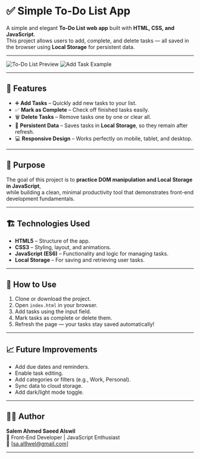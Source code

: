 # ✅ Simple To-Do List App

A simple and elegant **To-Do List web app** built with **HTML, CSS, and JavaScript**.  
This project allows users to add, complete, and delete tasks — all saved in the browser using **Local Storage** for persistent data.

---

![To-Do List Preview](blob:https://imgur.com/78e89d34-5495-4e33-93ad-9b4d56e82974)
![Add Task Example](https://i.imgur.com/MbTLE68.png)

---

## 🚀 Features

- ➕ **Add Tasks** – Quickly add new tasks to your list.  
- ✅ **Mark as Complete** – Check off finished tasks easily.  
- 🗑️ **Delete Tasks** – Remove tasks one by one or clear all.  
- 💾 **Persistent Data** – Saves tasks in **Local Storage**, so they remain after refresh.  
- 💻 **Responsive Design** – Works perfectly on mobile, tablet, and desktop.

---

## 🧠 Purpose

The goal of this project is to **practice DOM manipulation and Local Storage in JavaScript**,  
while building a clean, minimal productivity tool that demonstrates front-end development fundamentals.

---

## 🏗️ Technologies Used

- **HTML5** – Structure of the app.  
- **CSS3** – Styling, layout, and animations.  
- **JavaScript (ES6)** – Functionality and logic for managing tasks.  
- **Local Storage** – For saving and retrieving user tasks.

---

## 🧾 How to Use

1. Clone or download the project.  
2. Open `index.html` in your browser.  
3. Add tasks using the input field.  
4. Mark tasks as complete or delete them.  
5. Refresh the page — your tasks stay saved automatically!

---

## 📈 Future Improvements

- Add due dates and reminders.  
- Enable task editing.  
- Add categories or filters (e.g., Work, Personal).  
- Sync data to cloud storage.  
- Add dark/light mode toggle.

---

## 👨‍💻 Author

**Salem Ahmed Saeed Alswil**  
💼 Front-End Developer | JavaScript Enthusiast  
📧 [sa.al9wel@gmail.com]

---

